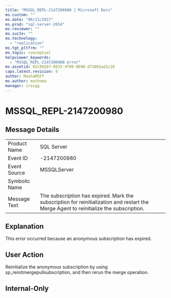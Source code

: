 ```yaml
---
title: "MSSQL_REPL-2147200980 | Microsoft Docs"
ms.custom: ""
ms.date: "06/13/2017"
ms.prod: "sql-server-2014"
ms.reviewer: ""
ms.suite: ""
ms.technology: 
  - "replication"
ms.tgt_pltfrm: ""
ms.topic: conceptual
helpviewer_keywords: 
  - "MSSQL_REPL-2147200980 error"
ms.assetid: 02c69287-0833-4f89-8698-d73092ad1c10
caps.latest.revision: 8
author: MashaMSFT
ms.author: mathoma
manager: craigg
---
```

# MSSQL_REPL-2147200980
    
## Message Details  
  
|||  
|-|-|  
|Product Name|SQL Server|  
|Event ID|-2147200980|  
|Event Source|MSSQLServer|  
|Symbolic Name||  
|Message Text|The subscription has expired. Mark the subscription for reinitialization and restart the Merge Agent to reinitialize the subscription.|  
  
## Explanation  
 This error occurred because an anonymous subscription has expired.  
  
## User Action  
 Reinitialize the anonymous subscription by using sp_reinitmergepullsubscription, and then rerun the merge operation.  
  
## Internal-Only  
  
